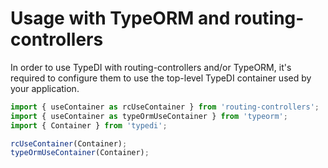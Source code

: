 # Usage with TypeORM and routing-controllers

In order to use TypeDI with routing-controllers and/or TypeORM, it's required to configure them to use the top-level
TypeDI container used by your application.

```ts
import { useContainer as rcUseContainer } from 'routing-controllers';
import { useContainer as typeOrmUseContainer } from 'typeorm';
import { Container } from 'typedi';

rcUseContainer(Container);
typeOrmUseContainer(Container);
```
